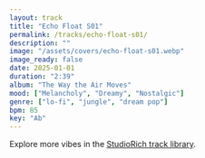 ```yaml
---
layout: track
title: "Echo Float S01"
permalink: /tracks/echo-float-s01/
description: ""
image: "/assets/covers/echo-float-s01.webp"
image_ready: false
date: 2025-01-01
duration: "2:39"
album: "The Way the Air Moves"
mood: ["Melancholy", "Dreamy", "Nostalgic"]
genre: ["lo-fi", "jungle", "dream pop"]
bpm: 85
key: "Ab"
---
```


Explore more vibes in the [StudioRich track library](/tracks/).
